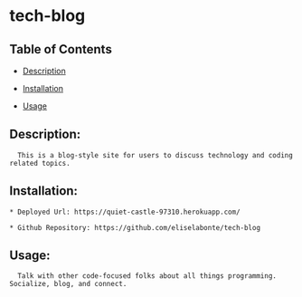 # tech-blog

  ## Table of Contents

  * [Description](#Description)

  * [Installation](#Installation)

  * [Usage](#Usage)

  ## Description:
      This is a blog-style site for users to discuss technology and coding related topics.

  ## Installation:
    * Deployed Url: https://quiet-castle-97310.herokuapp.com/

    * Github Repository: https://github.com/eliselabonte/tech-blog

  ## Usage:
      Talk with other code-focused folks about all things programming. Socialize, blog, and connect.